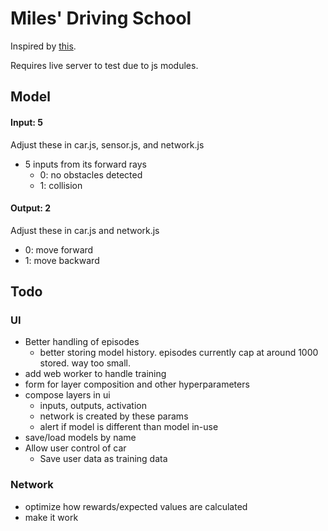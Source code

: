 # Miles' Driving School
 
Inspired by [this](https://www.youtube.com/watch?v=Rs_rAxEsAvI).

Requires live server to test due to js modules.

## Model

#### Input: 5
Adjust these in car.js, sensor.js, and network.js
* 5 inputs from its forward rays
  * 0: no obstacles detected
  * 1: collision

#### Output: 2
Adjust these in car.js and network.js
* 0: move forward
* 1: move backward

## Todo
### UI
* Better handling of episodes
  * better storing model history. episodes currently cap at around 1000 stored. way too small. 
* add web worker to handle training
* form for layer composition and other hyperparameters
* compose layers in ui 
  * inputs, outputs, activation 
  * network is created by these params
  * alert if model is different than model in-use
* save/load models by name
* Allow user control of car
  * Save user data as training data

### Network
* optimize how rewards/expected values are calculated
* make it work
